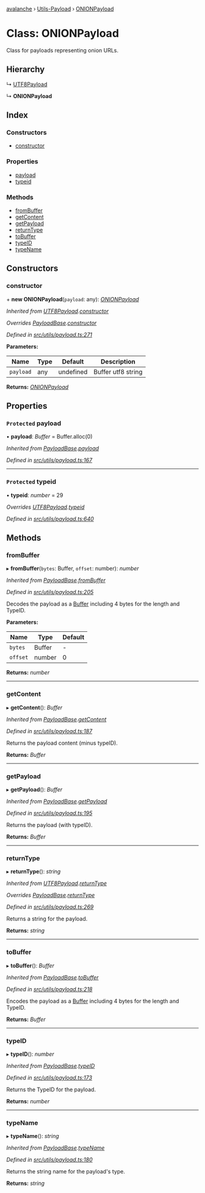 [avalanche](../README.md) › [Utils-Payload](../modules/utils_payload.md) › [ONIONPayload](utils_payload.onionpayload.md)

# Class: ONIONPayload

Class for payloads representing onion URLs.

## Hierarchy

  ↳ [UTF8Payload](utils_payload.utf8payload.md)

  ↳ **ONIONPayload**

## Index

### Constructors

* [constructor](utils_payload.onionpayload.md#constructor)

### Properties

* [payload](utils_payload.onionpayload.md#protected-payload)
* [typeid](utils_payload.onionpayload.md#protected-typeid)

### Methods

* [fromBuffer](utils_payload.onionpayload.md#frombuffer)
* [getContent](utils_payload.onionpayload.md#getcontent)
* [getPayload](utils_payload.onionpayload.md#getpayload)
* [returnType](utils_payload.onionpayload.md#returntype)
* [toBuffer](utils_payload.onionpayload.md#tobuffer)
* [typeID](utils_payload.onionpayload.md#typeid)
* [typeName](utils_payload.onionpayload.md#typename)

## Constructors

###  constructor

\+ **new ONIONPayload**(`payload`: any): *[ONIONPayload](utils_payload.onionpayload.md)*

*Inherited from [UTF8Payload](utils_payload.utf8payload.md).[constructor](utils_payload.utf8payload.md#constructor)*

*Overrides [PayloadBase](utils_payload.payloadbase.md).[constructor](utils_payload.payloadbase.md#constructor)*

*Defined in [src/utils/payload.ts:271](https://github.com/ava-labs/avalanchejs/blob/40de7e6/src/utils/payload.ts#L271)*

**Parameters:**

Name | Type | Default | Description |
------ | ------ | ------ | ------ |
`payload` | any | undefined | Buffer utf8 string  |

**Returns:** *[ONIONPayload](utils_payload.onionpayload.md)*

## Properties

### `Protected` payload

• **payload**: *Buffer* = Buffer.alloc(0)

*Inherited from [PayloadBase](utils_payload.payloadbase.md).[payload](utils_payload.payloadbase.md#protected-payload)*

*Defined in [src/utils/payload.ts:167](https://github.com/ava-labs/avalanchejs/blob/40de7e6/src/utils/payload.ts#L167)*

___

### `Protected` typeid

• **typeid**: *number* = 29

*Overrides [UTF8Payload](utils_payload.utf8payload.md).[typeid](utils_payload.utf8payload.md#protected-typeid)*

*Defined in [src/utils/payload.ts:640](https://github.com/ava-labs/avalanchejs/blob/40de7e6/src/utils/payload.ts#L640)*

## Methods

###  fromBuffer

▸ **fromBuffer**(`bytes`: Buffer, `offset`: number): *number*

*Inherited from [PayloadBase](utils_payload.payloadbase.md).[fromBuffer](utils_payload.payloadbase.md#frombuffer)*

*Defined in [src/utils/payload.ts:205](https://github.com/ava-labs/avalanchejs/blob/40de7e6/src/utils/payload.ts#L205)*

Decodes the payload as a [Buffer](https://github.com/feross/buffer) including 4 bytes for the length and TypeID.

**Parameters:**

Name | Type | Default |
------ | ------ | ------ |
`bytes` | Buffer | - |
`offset` | number | 0 |

**Returns:** *number*

___

###  getContent

▸ **getContent**(): *Buffer*

*Inherited from [PayloadBase](utils_payload.payloadbase.md).[getContent](utils_payload.payloadbase.md#getcontent)*

*Defined in [src/utils/payload.ts:187](https://github.com/ava-labs/avalanchejs/blob/40de7e6/src/utils/payload.ts#L187)*

Returns the payload content (minus typeID).

**Returns:** *Buffer*

___

###  getPayload

▸ **getPayload**(): *Buffer*

*Inherited from [PayloadBase](utils_payload.payloadbase.md).[getPayload](utils_payload.payloadbase.md#getpayload)*

*Defined in [src/utils/payload.ts:195](https://github.com/ava-labs/avalanchejs/blob/40de7e6/src/utils/payload.ts#L195)*

Returns the payload (with typeID).

**Returns:** *Buffer*

___

###  returnType

▸ **returnType**(): *string*

*Inherited from [UTF8Payload](utils_payload.utf8payload.md).[returnType](utils_payload.utf8payload.md#returntype)*

*Overrides [PayloadBase](utils_payload.payloadbase.md).[returnType](utils_payload.payloadbase.md#abstract-returntype)*

*Defined in [src/utils/payload.ts:269](https://github.com/ava-labs/avalanchejs/blob/40de7e6/src/utils/payload.ts#L269)*

Returns a string for the payload.

**Returns:** *string*

___

###  toBuffer

▸ **toBuffer**(): *Buffer*

*Inherited from [PayloadBase](utils_payload.payloadbase.md).[toBuffer](utils_payload.payloadbase.md#tobuffer)*

*Defined in [src/utils/payload.ts:218](https://github.com/ava-labs/avalanchejs/blob/40de7e6/src/utils/payload.ts#L218)*

Encodes the payload as a [Buffer](https://github.com/feross/buffer) including 4 bytes for the length and TypeID.

**Returns:** *Buffer*

___

###  typeID

▸ **typeID**(): *number*

*Inherited from [PayloadBase](utils_payload.payloadbase.md).[typeID](utils_payload.payloadbase.md#typeid)*

*Defined in [src/utils/payload.ts:173](https://github.com/ava-labs/avalanchejs/blob/40de7e6/src/utils/payload.ts#L173)*

Returns the TypeID for the payload.

**Returns:** *number*

___

###  typeName

▸ **typeName**(): *string*

*Inherited from [PayloadBase](utils_payload.payloadbase.md).[typeName](utils_payload.payloadbase.md#typename)*

*Defined in [src/utils/payload.ts:180](https://github.com/ava-labs/avalanchejs/blob/40de7e6/src/utils/payload.ts#L180)*

Returns the string name for the payload's type.

**Returns:** *string*
